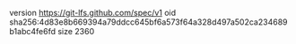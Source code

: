 version https://git-lfs.github.com/spec/v1
oid sha256:4d83e8b669394a79ddcc645bf6a573f64a328d497a502ca234689b1abc4fe6fd
size 2360
